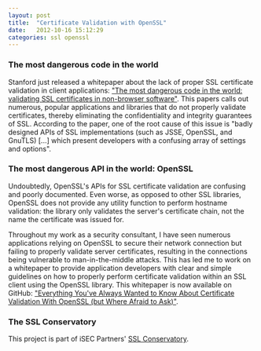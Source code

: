 ```yaml
---
layout: post
title:  "Certificate Validation with OpenSSL"
date:   2012-10-16 15:12:29
categories: ssl openssl
---
```


### The most dangerous code in the world

Stanford just released a whitepaper about the lack of proper SSL certificate validation in client applications: ["The most dangerous code in the world: validating SSL certificates in non-browser software"][ssl-client-bugs]. This papers calls out numerous, popular applications and libraries that do not properly validate certificates, thereby eliminating the confidentiality and integrity guarantees of SSL. According to the paper, one of the root cause of this issue is "badly designed APIs of SSL implementations (such as JSSE, OpenSSL, and GnuTLS) [...] which present developers with a confusing array of settings and options".


### The most dangerous API in the world: OpenSSL

Undoubtedly, OpenSSL's APIs for SSL certificate validation are confusing and poorly documented. Even worse, as opposed to other SSL libraries, OpenSSL does not provide any utility function to perform hostname validation: the library only validates the server's certificate chain, not the name the certificate was issued for.

Throughout my work as a security consultant, I have seen numerous applications relying on OpenSSL to secure their network connection but failing to properly validate server certificates, resulting in the connections being vulnerable to man-in-the-middle attacks. This has led me to work on a whitepaper to provide application developers with clear and simple guidelines on how to properly perform certificate validation within an SSL client using the OpenSSL library. This whitepaper is now available on GitHub: ["Everything You've Always Wanted to Know About Certificate Validation With OpenSSL (but Where Afraid to Ask)"][mywp].


### The SSL Conservatory

This project is part of iSEC Partners' [SSL Conservatory][ssl-cons].

[ssl-client-bugs]: https://crypto.stanford.edu/~dabo/pubs/abstracts/ssl-client-bugs.html
[mywp]: https://github.com/iSECPartners/ssl-conservatory/blob/master/openssl/everything-you-wanted-to-know-about-openssl.pdf?raw=true
[ssl-cons]: https://github.com/iSECPartners/ssl-conservatory/

